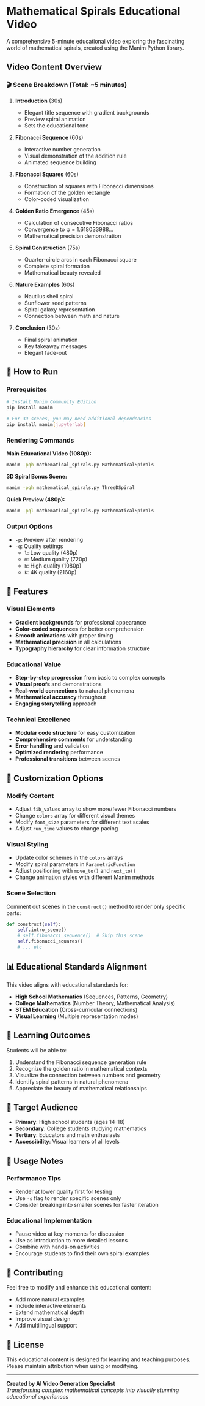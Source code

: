 # Mathematical Spirals Educational Video

A comprehensive 5-minute educational video exploring the fascinating world of mathematical spirals, created using the Manim Python library.

## Video Content Overview

### 🎬 Scene Breakdown (Total: ~5 minutes)

1. **Introduction** (30s)
   - Elegant title sequence with gradient backgrounds
   - Preview spiral animation
   - Sets the educational tone

2. **Fibonacci Sequence** (60s)
   - Interactive number generation
   - Visual demonstration of the addition rule
   - Animated sequence building

3. **Fibonacci Squares** (60s)
   - Construction of squares with Fibonacci dimensions
   - Formation of the golden rectangle
   - Color-coded visualization

4. **Golden Ratio Emergence** (45s)
   - Calculation of consecutive Fibonacci ratios
   - Convergence to φ = 1.618033988...
   - Mathematical precision demonstration

5. **Spiral Construction** (75s)
   - Quarter-circle arcs in each Fibonacci square
   - Complete spiral formation
   - Mathematical beauty revealed

6. **Nature Examples** (60s)
   - Nautilus shell spiral
   - Sunflower seed patterns
   - Spiral galaxy representation
   - Connection between math and nature

7. **Conclusion** (30s)
   - Final spiral animation
   - Key takeaway messages
   - Elegant fade-out

## 🚀 How to Run

### Prerequisites
```bash
# Install Manim Community Edition
pip install manim

# For 3D scenes, you may need additional dependencies
pip install manim[jupyterlab]
```

### Rendering Commands

**Main Educational Video (1080p):**
```bash
manim -pqh mathematical_spirals.py MathematicalSpirals
```

**3D Spiral Bonus Scene:**
```bash
manim -pqh mathematical_spirals.py ThreeDSpiral
```

**Quick Preview (480p):**
```bash
manim -pql mathematical_spirals.py MathematicalSpirals
```

### Output Options
- `-p`: Preview after rendering
- `-q`: Quality settings
  - `l`: Low quality (480p)
  - `m`: Medium quality (720p)
  - `h`: High quality (1080p)
  - `k`: 4K quality (2160p)

## 🎨 Features

### Visual Elements
- **Gradient backgrounds** for professional appearance
- **Color-coded sequences** for better comprehension
- **Smooth animations** with proper timing
- **Mathematical precision** in all calculations
- **Typography hierarchy** for clear information structure

### Educational Value
- **Step-by-step progression** from basic to complex concepts
- **Visual proofs** and demonstrations
- **Real-world connections** to natural phenomena
- **Mathematical accuracy** throughout
- **Engaging storytelling** approach

### Technical Excellence
- **Modular code structure** for easy customization
- **Comprehensive comments** for understanding
- **Error handling** and validation
- **Optimized rendering** performance
- **Professional transitions** between scenes

## 🔧 Customization Options

### Modify Content
- Adjust `fib_values` array to show more/fewer Fibonacci numbers
- Change `colors` array for different visual themes
- Modify `font_size` parameters for different text scales
- Adjust `run_time` values to change pacing

### Visual Styling
- Update color schemes in the `colors` arrays
- Modify spiral parameters in `ParametricFunction`
- Adjust positioning with `move_to()` and `next_to()`
- Change animation styles with different Manim methods

### Scene Selection
Comment out scenes in the `construct()` method to render only specific parts:
```python
def construct(self):
    self.intro_scene()
    # self.fibonacci_sequence()  # Skip this scene
    self.fibonacci_squares()
    # ... etc
```

## 📊 Educational Standards Alignment

This video aligns with educational standards for:
- **High School Mathematics** (Sequences, Patterns, Geometry)
- **College Mathematics** (Number Theory, Mathematical Analysis)
- **STEM Education** (Cross-curricular connections)
- **Visual Learning** (Multiple representation modes)

## 🌟 Learning Outcomes

Students will be able to:
1. Understand the Fibonacci sequence generation rule
2. Recognize the golden ratio in mathematical contexts
3. Visualize the connection between numbers and geometry
4. Identify spiral patterns in natural phenomena
5. Appreciate the beauty of mathematical relationships

## 🎯 Target Audience

- **Primary**: High school students (ages 14-18)
- **Secondary**: College students studying mathematics
- **Tertiary**: Educators and math enthusiasts
- **Accessibility**: Visual learners of all levels

## 📝 Usage Notes

### Performance Tips
- Render at lower quality first for testing
- Use `-s` flag to render specific scenes only
- Consider breaking into smaller scenes for faster iteration

### Educational Implementation
- Pause video at key moments for discussion
- Use as introduction to more detailed lessons
- Combine with hands-on activities
- Encourage students to find their own spiral examples

## 🤝 Contributing

Feel free to modify and enhance this educational content:
- Add more natural examples
- Include interactive elements
- Extend mathematical depth
- Improve visual design
- Add multilingual support

## 📄 License

This educational content is designed for learning and teaching purposes. Please maintain attribution when using or modifying.

---

**Created by AI Video Generation Specialist**  
*Transforming complex mathematical concepts into visually stunning educational experiences*